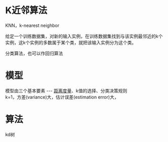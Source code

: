 # K近邻算法

KNN，k-nearest neighbor

给定一个训练数据集，对新的输入实例，在训练数据集找到与该实例最邻近的k个实例，这k个实例的多数属于某个类，就把该输入实例分为这个类。  

分类算法，也可以作回归算法

# 模型

模型由三个基本要素 --- [距离度量]()、k值的选择、分类决策规则  
k=1，方差(variance)大，估计误差(estimation error)大，

# 算法

kd树